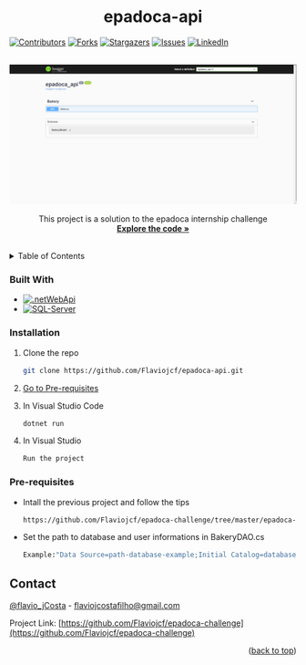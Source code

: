 <a name="readme-top"></a>
<h1 align="center">epadoca-api</h1>

[![Contributors][contributors-shield]][contributors-url]
[![Forks][forks-shield]][forks-url]
[![Stargazers][stars-shield]][stars-url]
[![Issues][issues-shield]][issues-url]
[![LinkedIn][linkedin-shield]][linkedin-url]

<br />
<div align="center">
  <a href="https://github.com/Flaviojcf/epadoca-api">
    <img src="./epadoca-api.png" alt="epadoca-api">
  </a>


  <p align="center">
    This project is a solution to the epadoca internship challenge
    <br />
    <a href="https:/github.com/flaviojcf/epadoca-api"><strong>Explore the code »</strong></a>
    <br />
    <br />
  </p>
</div>

<details>
  <summary>Table of Contents</summary>
  <ol>
    <li>
      <ul>
        <li><a href="#built-with">Built With</a></li>
      </ul>
    </li>
    <li>
      <ul>
        <li><a href="#installation">Installation</a></li>
        <li><a href="#pre-requisites">Pre-requisites</a></li>
      </ul>
    </li>
    <li><a href="#contact">Contact</a></li>
  </ol>
</details>


### Built With
- [![.netWebApi][.net-api]][.net-api-url]
- [![SQL-Server][SQL-Server]][SQL-Server-url]





### Installation

1. Clone the repo
   ```sh
   git clone https://github.com/Flaviojcf/epadoca-api.git
   ```
2. <a href="#pre-requisites">Go to Pre-requisites</a>

3. In Visual Studio Code <br/>
    ```sh
    dotnet run
    ```
4. In Visual Studio
     ```sh
    Run the project
    ```

### Pre-requisites

- Intall the previous project and follow the tips
    ```sh
    https://github.com/Flaviojcf/epadoca-challenge/tree/master/epadoca-challenge
   ```
- Set the path to database and user informations in BakeryDAO.cs
   ```sh
   Example:"Data Source=path-database-example;Initial Catalog=database-name-example;User ID=user-id-example;Password=user-password-example";
  ```








## Contact

[@flavio_jCosta](mailto:flaviojcostafilho@gmail.com) - flaviojcostafilho@gmail.com

Project Link: [https://github.com/Flaviojcf/epadoca-challenge](https://github.com/Flaviojcf/epadoca-challenge)

<p align="right">(<a href="#readme-top">back to top</a>)</p>




[contributors-shield]: https://img.shields.io/github/contributors/flaviojcf/epadoca-challenge.svg?style=for-the-badge
[contributors-url]: https://github.com/flaviojcf/epadoca-challenge/graphs/contributors
[forks-shield]: https://img.shields.io/github/forks/flaviojcf/epadoca-challenge.svg?style=for-the-badge
[forks-url]: https://github.com/flaviojcf/epadoca-challenge/network/members
[stars-shield]: https://img.shields.io/github/stars/flaviojcf/epadoca-challenge.svg?style=for-the-badge
[stars-url]: https://github.com/flaviojcf/epadoca-challenge/stargazers
[issues-shield]: https://img.shields.io/github/issues/flaviojcf/epadoca-challenge.svg?style=for-the-badge
[issues-url]: https://github.com/flaviojcf/epadoca-challenge/issues
[linkedin-shield]: https://img.shields.io/badge/-LinkedIn-black.svg?style=for-the-badge&logo=linkedin&colorB=555
[linkedin-url]: https://www.linkedin.com/in/flávio-jcosta


[.net-api]: https://img.shields.io/badge/.NET-API-9017C0?style=for-the-badge&logo=.NETWebrk&logoColor=white
[.net-api-url]: https://learn.microsoft.com/pt-br/aspnet/web-api/overview/getting-started-with-aspnet-web-api/tutorial-your-first-web-api


[SQL-Server]: https://img.shields.io/badge/SQL-Server-67F7FF?style=for-the-badge&logo=SQL-Server&logoColor=white
[SQL-Server-url]: https://www.microsoft.com/pt-br/sql-server/sql-server-downloads
